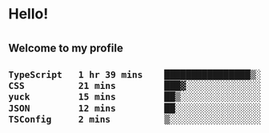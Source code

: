 
<h1>Hello!<h1>
<h2>Welcome to my profile<h2>

<!--START_SECTION:waka-->

```txt
TypeScript   1 hr 39 mins    ████████████████▒░░░░░░░░   65.27 %
CSS          21 mins         ███▓░░░░░░░░░░░░░░░░░░░░░   14.17 %
yuck         15 mins         ██▒░░░░░░░░░░░░░░░░░░░░░░   09.87 %
JSON         12 mins         ██░░░░░░░░░░░░░░░░░░░░░░░   08.21 %
TSConfig     2 mins          ▒░░░░░░░░░░░░░░░░░░░░░░░░   01.43 %
```

<!--END_SECTION:waka-->
